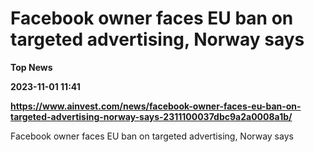 # Facebook owner faces EU ban on targeted advertising, Norway says
**Top News**

**2023-11-01 11:41**

**https://www.ainvest.com/news/facebook-owner-faces-eu-ban-on-targeted-advertising-norway-says-2311100037dbc9a2a0008a1b/**

Facebook owner faces EU ban on targeted advertising, Norway says